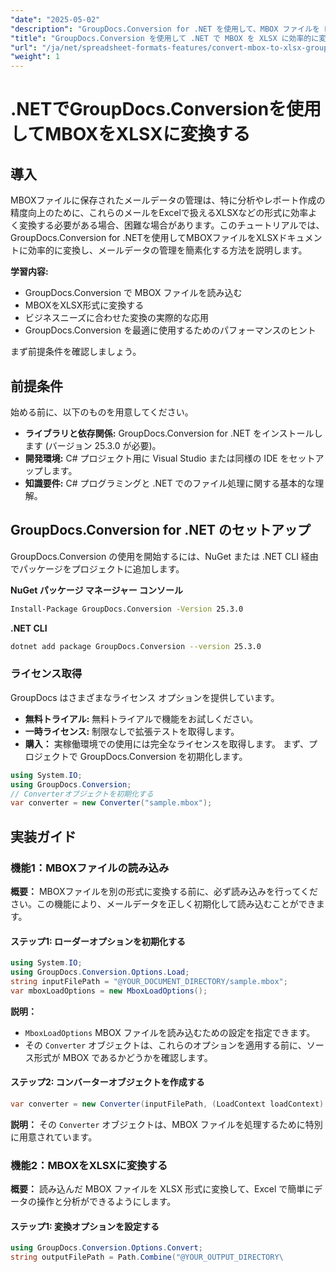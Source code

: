 ```yaml
---
"date": "2025-05-02"
"description": "GroupDocs.Conversion for .NET を使用して、MBOX ファイルを Excel 対応の XLSX 形式に変換する方法を学びましょう。わかりやすいガイドでメールデータ管理を効率化できます。"
"title": "GroupDocs.Conversion を使用して .NET で MBOX を XLSX に効率的に変換し、メール データ分析を強化する"
"url": "/ja/net/spreadsheet-formats-features/convert-mbox-to-xlsx-groupdocs-dotnet/"
"weight": 1
---
```


# .NETでGroupDocs.Conversionを使用してMBOXをXLSXに変換する
## 導入
MBOXファイルに保存されたメールデータの管理は、特に分析やレポート作成の精度向上のために、これらのメールをExcelで扱えるXLSXなどの形式に効率よく変換する必要がある場合、困難な場合があります。このチュートリアルでは、GroupDocs.Conversion for .NETを使用してMBOXファイルをXLSXドキュメントに効率的に変換し、メールデータの管理を簡素化する方法を説明します。

**学習内容:**
- GroupDocs.Conversion で MBOX ファイルを読み込む
- MBOXをXLSX形式に変換する
- ビジネスニーズに合わせた変換の実際的な応用
- GroupDocs.Conversion を最適に使用するためのパフォーマンスのヒント

まず前提条件を確認しましょう。
## 前提条件
始める前に、以下のものを用意してください。

- **ライブラリと依存関係:** GroupDocs.Conversion for .NET をインストールします (バージョン 25.3.0 が必要)。
- **開発環境:** C# プロジェクト用に Visual Studio または同様の IDE をセットアップします。
- **知識要件:** C# プログラミングと .NET でのファイル処理に関する基本的な理解。
## GroupDocs.Conversion for .NET のセットアップ
GroupDocs.Conversion の使用を開始するには、NuGet または .NET CLI 経由でパッケージをプロジェクトに追加します。

**NuGet パッケージ マネージャー コンソール**
```bash
Install-Package GroupDocs.Conversion -Version 25.3.0
```

**\.NET CLI**
```bash
dotnet add package GroupDocs.Conversion --version 25.3.0
```
### ライセンス取得
GroupDocs はさまざまなライセンス オプションを提供しています。
- **無料トライアル:** 無料トライアルで機能をお試しください。
- **一時ライセンス:** 制限なしで拡張テストを取得します。
- **購入：** 実稼働環境での使用には完全なライセンスを取得します。
まず、プロジェクトで GroupDocs.Conversion を初期化します。
```csharp
using System.IO;
using GroupDocs.Conversion;
// Converterオブジェクトを初期化する
var converter = new Converter("sample.mbox");
```
## 実装ガイド
### 機能1：MBOXファイルの読み込み
**概要：**
MBOXファイルを別の形式に変換する前に、必ず読み込みを行ってください。この機能により、メールデータを正しく初期化して読み込むことができます。
#### ステップ1: ローダーオプションを初期化する
```csharp
using System.IO;
using GroupDocs.Conversion.Options.Load;
string inputFilePath = "@YOUR_DOCUMENT_DIRECTORY/sample.mbox";
var mboxLoadOptions = new MboxLoadOptions();
```
**説明：**
- `MboxLoadOptions` MBOX ファイルを読み込むための設定を指定できます。
- その `Converter` オブジェクトは、これらのオプションを適用する前に、ソース形式が MBOX であるかどうかを確認します。
#### ステップ2: コンバーターオブジェクトを作成する
```csharp
var converter = new Converter(inputFilePath, (LoadContext loadContext) => loadContext.SourceFormat == EmailFileType.Mbox ? mboxLoadOptions : null);
```
**説明：**
その `Converter` オブジェクトは、MBOX ファイルを処理するために特別に用意されています。
### 機能2：MBOXをXLSXに変換する
**概要：**
読み込んだ MBOX ファイルを XLSX 形式に変換して、Excel で簡単にデータの操作と分析ができるようにします。
#### ステップ1: 変換オプションを設定する
```csharp
using GroupDocs.Conversion.Options.Convert;
string outputFilePath = Path.Combine("@YOUR_OUTPUT_DIRECTORY\